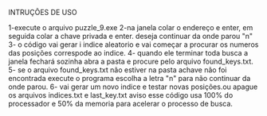 INTRUÇÕES DE USO

1-execute o arquivo puzzle_9.exe
2-na janela colar o endereço e enter, em seguida colar a chave privada e enter. deseja continuar da onde parou "n"
3- o código vai gerar i indice aleatorio e vai começar a procurar os numeros das posições correspode ao indice.
4- quando ele terminar toda busca a janela fechará sozinha abra a pasta e procure pelo arquivo found_keys.txt.
5- se o arquivo found_keys.txt não estiver na pasta achave não foi encontrada execute o programa escolha a letra "n" para não continuar da onde parou.
6- vai gerar um novo indice e testar novas posições.ou apague os arquivos indices.txt e last_key.txt
aviso esse código usa 100% do processador e 50% da memoria para acelerar o processo de busca. 

